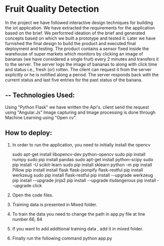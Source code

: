 # Fruit Quality Detection
In the project we have followed interactive design techniques for building the iot application. We have extracted the requirements for the application based on the brief. We performed ideation of the brief and generated concepts based on which we built a prototype and tested it. Later we have furnished the final design to build the product and executed final deployment and testing.  The product contains a sensor fixed inside the warehouse of super markets which monitors by clicking an image of bananas (we have considered a single fruit) every 2 minutes and transfers it to the server. The server logs the image of bananas to along with click time and status i.e., fresh (or) rotten. The client can request it from the server explicitly or he is notified along a period. The server responds back with the current status and last five entries for the past status of the banana.

--
Technologies Used:
-
Using  "Python Flask" we have written the Api's.
client send the request using "Angular.Js"
Image capturing and Image processing is done through Machine Learning using "Open cv".

How to deploy:
-
1) In order to run the application, you need to initially install the opencv  

   sudo apt-get install libopencv-dev python-opencv
   sudo pip  install numpy
   sudo pip  install pandas
   sudo apt-get install python-scipy
   sudo pip   install -U scikit-learn
   sudo pip   install sklearn
   python -m pip   install Pillow
   pip install   install flask flask-jsonpify flask-restful
   pip  install werkzeug
   sudo pip install   flask-restful
   pip install  --upgrade werkzeug
   pip install  --upgrade jinja2
   pip install  --upgrade itsdangerous
   pip install  --upgrade click

2) Open the code files.
 
3) Training data is presented in Mixed folder.

4) To train the data you need to change the path in app.py file at line number 66, 84

5) If you want to add additional training data , add it in mixed folder.

6) Finally run the following command
    python app.py
